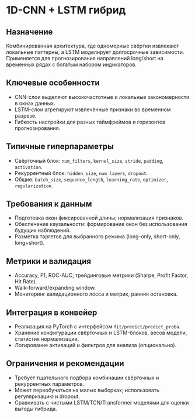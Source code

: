 # 1D-CNN + LSTM гибрид

## Назначение
Комбинированная архитектура, где одномерные свёртки извлекают локальные паттерны, а LSTM моделирует долгосрочные зависимости. Применяется для прогнозирования направлений long/short на временных рядах с богатым набором индикаторов.

## Ключевые особенности
- CNN-слои выделяют высокочастотные и локальные закономерности в окнах данных.
- LSTM-слои агрегируют извлечённые признаки во временном разрезе.
- Гибкость настройки для разных таймфреймов и горизонтов прогнозирования.

## Типичные гиперпараметры
- Свёрточный блок: `num_filters`, `kernel_size`, `stride`, `padding`, `activation`.
- Рекуррентный блок: `hidden_size`, `num_layers`, `dropout`.
- Общие: `batch_size`, `sequence_length`, `learning_rate`, `optimizer`, `regularization`.

## Требования к данным
- Подготовка окон фиксированной длины; нормализация признаков.
- Обеспечение каузальности: формирование окон без использования будущих наблюдений.
- Разметка таргетов для выбранного режима (long-only, short-only, long+short).

## Метрики и валидация
- Accuracy, F1, ROC-AUC; трейдинговые метрики (Sharpe, Profit Factor, Hit Rate).
- Walk-forward/expanding window.
- Мониторинг валидационного лосса и метрик, ранняя остановка.

## Интеграция в конвейер
- Реализация на PyTorch с интерфейсом `fit/predict/predict_proba`.
- Хранение конфигурации свёрточных и LSTM-блоков, весов модели, статистик нормализации.
- Логирование активаций и фильтров для анализа (опционально).

## Ограничения и рекомендации
- Требует тщательного подбора комбинации свёрточных и рекуррентных параметров.
- Может переобучаться на малых выборках; использовать регуляризацию и dropout.
- Сравнивать с чистыми LSTM/TCN/Transformer моделями для оценки выгоды гибрида.
